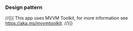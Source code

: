﻿### Design pattern
//{[{
This app uses MVVM Toolkit, for more information see https://aka.ms/mvvmtoolkit.
//}]}